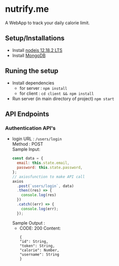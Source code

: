 # nutrify.me
A WebApp to track your daily calorie limit.

## Setup/Installations
*  Install [nodejs 12.18.2 LTS](https://nodejs.org/en/)
*  Install [MongoDB](https://www.mongodb.com/try/download/community)

## Runing the setup
* Install dependencies 
  * for server : ``npm install``
  * for client : ``cd client && npm install``
 * Run server (in main directory of project) ``npm start``
 
 ## API Endpoints
 ### Authentication API's
 * login
    URL : ``/users/login``  
    Method : POST  
    Sample Input:   
    ```javascript 
    const data = {
      email: this.state.email,
      password: this.state.password,
    };
    // axiosfunction to make API call
    axios
      .post(`users/login`, data)
      .then((res) => {
        console.log(res)
      })
      .catch((err) => {
        console.log(err);
      });
      ```  
    Sample Output :   
    * CODE: 200
      Content: 
      ```
      {
      "id": String,
      "token": String,
      "calorie": Number,
      "username": String
      }
      ```
